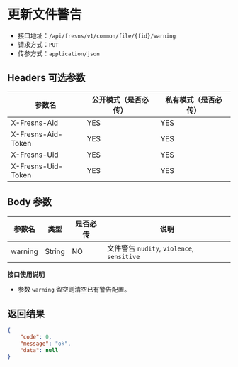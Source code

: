 # 更新文件警告

- 接口地址：`/api/fresns/v1/common/file/{fid}/warning`
- 请求方式：`PUT`
- 传参方式：`application/json`

## Headers 可选参数

| 参数名 | 公开模式（是否必传） | 私有模式（是否必传） |
| --- | --- | --- |
| X-Fresns-Aid | YES | YES |
| X-Fresns-Aid-Token | YES | YES |
| X-Fresns-Uid | YES | YES |
| X-Fresns-Uid-Token | YES | YES |

## Body 参数

| 参数名 | 类型 | 是否必传 | 说明 |
| --- | --- | --- | --- |
| warning | String | NO | 文件警告 `nudity`, `violence`, `sensitive` |

**接口使用说明**

- 参数 `warning` 留空则清空已有警告配置。

## 返回结果

```json
{
    "code": 0,
    "message": "ok",
    "data": null
}
```

